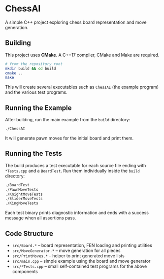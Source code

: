 # ChessAI

A simple C++ project exploring chess board representation and move generation.

## Building

This project uses **CMake**. A C++17 compiler, CMake and Make are required.

```bash
# from the repository root
mkdir build && cd build
cmake ..
make
```

This will create several executables such as `ChessAI` (the example program) and the various test programs.

## Running the Example

After building, run the main example from the `build` directory:

```bash
./ChessAI
```

It will generate pawn moves for the initial board and print them.

## Running the Tests

The build produces a test executable for each source file ending with `*Tests.cpp` and a `BoardTest`.
Run them individually inside the `build` directory:

```bash
./BoardTest
./PawnMoveTests
./KnightMoveTests
./SliderMoveTests
./KingMoveTests
```

Each test binary prints diagnostic information and ends with a success message when all assertions pass.

## Code Structure

- `src/Board.*` – board representation, FEN loading and printing utilities
- `src/MoveGenerator.*` – move generation for all pieces
- `src/PrintMoves.*` – helper to print generated move lists
- `src/main.cpp` – simple example using the board and move generator
- `src/*Tests.cpp` – small self-contained test programs for the above components


